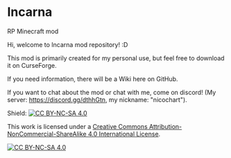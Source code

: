 # Incarna
RP Minecraft mod

Hi, welcome to Incarna mod repository! :D

This mod is primarily created for my personal use, but feel free to download it on CurseForge.

If you need information, there will be a Wiki here on GitHub.

If you want to chat about the mod or chat with me, come on discord! (My server: https://discord.gg/dthhGtn, my nickname: "nicochart").

Shield: [![CC BY-NC-SA 4.0][cc-by-nc-sa-shield]][cc-by-nc-sa]

This work is licensed under a
[Creative Commons Attribution-NonCommercial-ShareAlike 4.0 International License][cc-by-nc-sa].

[![CC BY-NC-SA 4.0][cc-by-nc-sa-image]][cc-by-nc-sa]

[cc-by-nc-sa]: http://creativecommons.org/licenses/by-nc-sa/4.0/
[cc-by-nc-sa-image]: https://licensebuttons.net/l/by-nc-sa/4.0/88x31.png
[cc-by-nc-sa-shield]: https://img.shields.io/badge/License-CC%20BY--NC--SA%204.0-lightgrey.svg